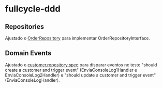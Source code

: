 # fullcycle-ddd

## Repositories
Ajustado o [OrderRepository](src/infrastructure/order/repository/sequilize/order.repository.ts) para implementar OrderRepositoryInterface.

## Domain Events
Ajustado o [customer.repository.spec](src/infrastructure/customer/repository/sequelize/customer.repository.spec.ts) para disparar eventos no teste "should create a customer and trigger event" (EnviaConsoleLog1Handler e EnviaConsoleLog2Handler) e "should update a customer and trigger event" (EnviaConsoleLogHandler).